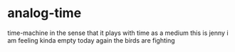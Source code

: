 # analog-time
time-machine in the sense that it plays with time as a medium
this is jenny i am feeling kinda empty today again the birds are fighting
